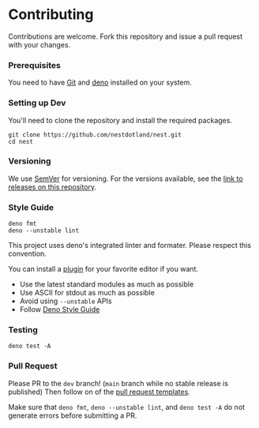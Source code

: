 # Contributing

Contributions are welcome. Fork this repository and issue a pull request with
your changes.

### Prerequisites

You need to have [Git](https://git-scm.com/downloads) and
[deno](https://deno.land) installed on your system.

### Setting up Dev

You'll need to clone the repository and install the required packages.

```shell
git clone https://github.com/nestdotland/nest.git
cd nest
```

### Versioning

We use [SemVer](http://semver.org/) for versioning. For the versions available,
see the
[link to releases on this repository](https://github.com/nestdotland/nest/releases).

### Style Guide

```shell
deno fmt
deno --unstable lint
```

This project uses deno's integrated linter and formater. Please respect this
convention.

You can install a
[plugin](https://deno.land/manual@v1.7.2/getting_started/setup_your_environment#editors-and-ides)
for your favorite editor if you want.

- Use the latest standard modules as much as possible
- Use ASCII for stdout as much as possible
- Avoid using `--unstable` APIs
- Follow
  [Deno Style Guide](https://deno.land/manual@v1.7.2/contributing/style_guide)

### Testing

```shell
deno test -A
```

### Pull Request

Please PR to the `dev` branch! (`main` branch while no stable release is
published) Then follow on of the
[pull request templates](.github/PULL_REQUEST_TEMPLATE/).

Make sure that `deno fmt`, `deno --unstable lint`, and `deno test -A` do not
generate errors before submitting a PR.

